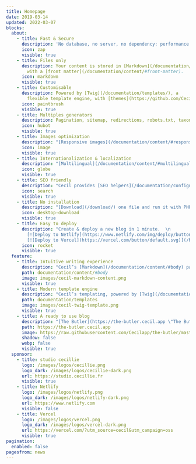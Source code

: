 ```yaml
---
title: Homepage
date: 2019-03-14
updated: 2022-03-07
blocks:
  about:
    - title: Fast & Secure
      description: 'No database, no server, no dependency: performance and security.'
      icon: zap
      visible: true
    - title: Files only
      description: Your content is stored in [Markdown](/documentation/content/#body) flat files
        with a [front matter](/documentation/content/#front-matter).
      icon: markdown
      visible: true
    - title: Customisable
      description: Powered by [Twig](/documentation/templates/), a
        flexible template engine, with [themes](https://github.com/Cecilapp?q=theme#org-repositories) support.
      icon: paintbrush
      visible: true
    - title: Multiples generators
      description: Pagination, sitemap, redirections, robots.txt, taxonomies, RSS are generated automatically.
      icon: hubot
      visible: true
    - title: Images optimization
      description: "[Responsive images](/documentation/content/#responsive) are generated automatically, converted to [WebP](/documentation/content/#webp) and [compressed](/documentation/configuration/#assets) to reduce load time."
      icon: image
      visible: true
    - title: Internationalization & localization
      description: "[Multilingual](/documentation/content/#multilingual) capabilities with content localization and templates translation."
      icon: globe
      visible: true
    - title: SEO friendly
      description: "Cecil provides [SEO helpers](/documentation/configuration/#metatags) to generate Open Graph meta tags, structured data and more."
      icon: search
      visible: true
    - title: No installation
      description: "[Download](/download/) one file and run it with PHP."
      icon: desktop-download
      visible: true
    - title: Easy to deploy
      description: "Create & deploy a new blog in 1 minute.  \n
        [![Deploy to Netlify](https://www.netlify.com/img/deploy/button.svg)](/hosting/netlify/deploy/ \"Deploy to Netlify\") 
        [![Deploy to Vercel](https://vercel.com/button/default.svg)](/hosting/vercel/deploy/ \"Deploy to Vercel\")"
      icon: rocket
      visible: true
  feature:
    - title: Intuitive writing experience
      description: "Cecil’s [Markdown](/documentation/content/#body) parser provides a simple way to write your content. It’s easy to learn and easy to use."
      path: documentation/content/#body
      image: images/cecil-markdown-content.png
      visible: true
    - title: Modern template engine
      description: "Cecil’s templating, powered by [Twig](/documentation/templates/), provides the easiest way to build any website: blog, portfolio, ecommerce, etc."
      path: documentation/templates
      image: images/cecil-twig-template.png
      visible: true
    - title: A ready to use blog
      description: "[The Butler](https://the-butler.cecil.app \"The Butler’s website\") is a ready to use starter blog with a user friendly CMS, powered by Cecil."
      path: https://the-butler.cecil.app
      image: https://raw.githubusercontent.com/Cecilapp/the-butler/master/assets/images/cecil-preview.png
      shadow: false
      webp: false
      visible: true
  sponsor:
    - title: studio cecillie
      logo: /images/logos/cecillie.png
      logo_dark: /images/logos/cecillie-dark.png
      url: https://studio.cecillie.fr
      visible: true
    - title: Netlify
      logo: /images/logos/netlify.png
      logo_dark: /images/logos/netlify-dark.png
      url: https://www.netlify.com
      visible: false
    - title: Vercel
      logo: /images/logos/vercel.png
      logo_dark: /images/logos/vercel-dark.png
      url: https://vercel.com/?utm_source=cecil&utm_campaign=oss
      visible: true
pagination:
  enabled: false
pagesfrom: news
---
```

